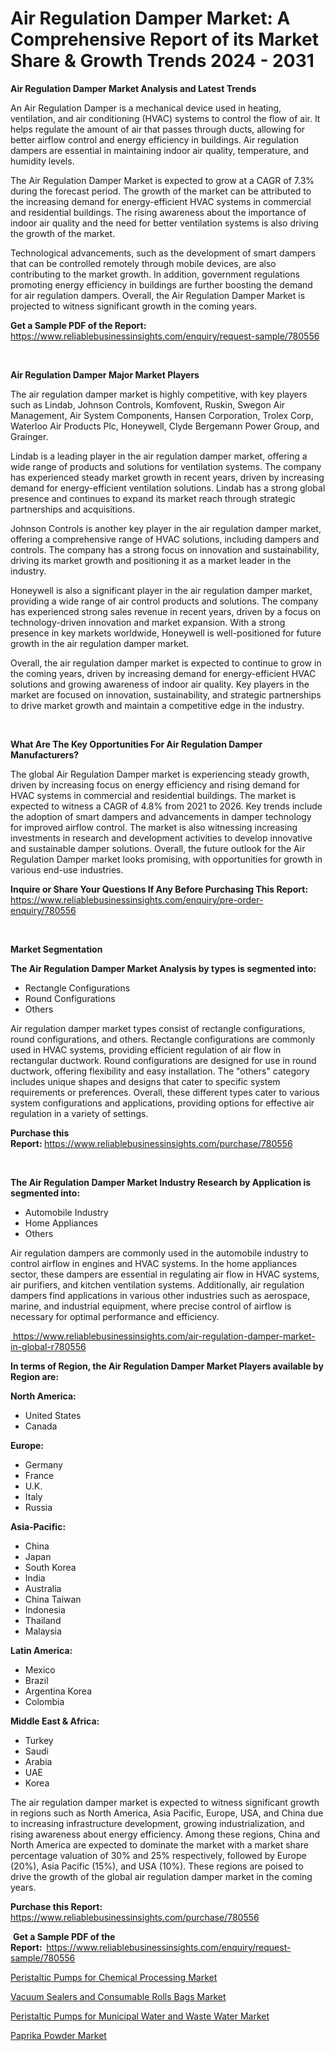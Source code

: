<p><h1>Air Regulation Damper Market: A Comprehensive Report of its Market Share & Growth Trends 2024 - 2031</h1></p><p><strong>Air Regulation Damper Market Analysis and Latest Trends</strong></p>
<p><p>An Air Regulation Damper is a mechanical device used in heating, ventilation, and air conditioning (HVAC) systems to control the flow of air. It helps regulate the amount of air that passes through ducts, allowing for better airflow control and energy efficiency in buildings. Air regulation dampers are essential in maintaining indoor air quality, temperature, and humidity levels.</p><p>The Air Regulation Damper Market is expected to grow at a CAGR of 7.3% during the forecast period. The growth of the market can be attributed to the increasing demand for energy-efficient HVAC systems in commercial and residential buildings. The rising awareness about the importance of indoor air quality and the need for better ventilation systems is also driving the growth of the market.</p><p>Technological advancements, such as the development of smart dampers that can be controlled remotely through mobile devices, are also contributing to the market growth. In addition, government regulations promoting energy efficiency in buildings are further boosting the demand for air regulation dampers. Overall, the Air Regulation Damper Market is projected to witness significant growth in the coming years.</p></p>
<p><strong>Get a Sample PDF of the Report:&nbsp;</strong> <a href="https://www.reliablebusinessinsights.com/enquiry/request-sample/780556">https://www.reliablebusinessinsights.com/enquiry/request-sample/780556</a></p>
<p>&nbsp;</p>
<p><strong>Air Regulation Damper Major Market Players</strong></p>
<p><p>The air regulation damper market is highly competitive, with key players such as Lindab, Johnson Controls, Komfovent, Ruskin, Swegon Air Management, Air System Components, Hansen Corporation, Trolex Corp, Waterloo Air Products Plc, Honeywell, Clyde Bergemann Power Group, and Grainger. </p><p>Lindab is a leading player in the air regulation damper market, offering a wide range of products and solutions for ventilation systems. The company has experienced steady market growth in recent years, driven by increasing demand for energy-efficient ventilation solutions. Lindab has a strong global presence and continues to expand its market reach through strategic partnerships and acquisitions.</p><p>Johnson Controls is another key player in the air regulation damper market, offering a comprehensive range of HVAC solutions, including dampers and controls. The company has a strong focus on innovation and sustainability, driving its market growth and positioning it as a market leader in the industry.</p><p>Honeywell is also a significant player in the air regulation damper market, providing a wide range of air control products and solutions. The company has experienced strong sales revenue in recent years, driven by a focus on technology-driven innovation and market expansion. With a strong presence in key markets worldwide, Honeywell is well-positioned for future growth in the air regulation damper market.</p><p>Overall, the air regulation damper market is expected to continue to grow in the coming years, driven by increasing demand for energy-efficient HVAC solutions and growing awareness of indoor air quality. Key players in the market are focused on innovation, sustainability, and strategic partnerships to drive market growth and maintain a competitive edge in the industry.</p></p>
<p>&nbsp;</p>
<p><strong>What Are The Key Opportunities For Air Regulation Damper Manufacturers?</strong></p>
<p><p>The global Air Regulation Damper market is experiencing steady growth, driven by increasing focus on energy efficiency and rising demand for HVAC systems in commercial and residential buildings. The market is expected to witness a CAGR of 4.8% from 2021 to 2026. Key trends include the adoption of smart dampers and advancements in damper technology for improved airflow control. The market is also witnessing increasing investments in research and development activities to develop innovative and sustainable damper solutions. Overall, the future outlook for the Air Regulation Damper market looks promising, with opportunities for growth in various end-use industries.</p></p>
<p><strong>Inquire or Share Your Questions If Any Before Purchasing This Report:</strong> <a href="https://www.reliablebusinessinsights.com/enquiry/pre-order-enquiry/780556">https://www.reliablebusinessinsights.com/enquiry/pre-order-enquiry/780556</a></p>
<p>&nbsp;</p>
<p><strong>Market Segmentation</strong></p>
<p><strong>The Air Regulation Damper Market Analysis by types is segmented into:</strong></p>
<p><ul><li>Rectangle Configurations</li><li>Round Configurations</li><li>Others</li></ul></p>
<p><p>Air regulation damper market types consist of rectangle configurations, round configurations, and others. Rectangle configurations are commonly used in HVAC systems, providing efficient regulation of air flow in rectangular ductwork. Round configurations are designed for use in round ductwork, offering flexibility and easy installation. The "others" category includes unique shapes and designs that cater to specific system requirements or preferences. Overall, these different types cater to various system configurations and applications, providing options for effective air regulation in a variety of settings.</p></p>
<p><strong>Purchase this Report:&nbsp;</strong><a href="https://www.reliablebusinessinsights.com/purchase/780556">https://www.reliablebusinessinsights.com/purchase/780556</a></p>
<p>&nbsp;</p>
<p><strong>The Air Regulation Damper Market Industry Research by Application is segmented into:</strong></p>
<p><ul><li>Automobile Industry</li><li>Home Appliances</li><li>Others</li></ul></p>
<p><p>Air regulation dampers are commonly used in the automobile industry to control airflow in engines and HVAC systems. In the home appliances sector, these dampers are essential in regulating air flow in HVAC systems, air purifiers, and kitchen ventilation systems. Additionally, air regulation dampers find applications in various other industries such as aerospace, marine, and industrial equipment, where precise control of airflow is necessary for optimal performance and efficiency.</p></p>
<p><a href="https://www.reliablebusinessinsights.com/air-regulation-damper-market-in-global-r780556">&nbsp;https://www.reliablebusinessinsights.com/air-regulation-damper-market-in-global-r780556</a></p>
<p><strong>In terms of Region, the Air Regulation Damper Market Players available by Region are:</strong></p>
<p>
    <p> <strong> North America: </strong>
        <ul>
            <li>United States</li>
            <li>Canada</li>
        </ul>
        </p> 
    <p> <strong> Europe: </strong>
        <ul>
            <li>Germany</li>
            <li>France</li>
            <li>U.K.</li>
            <li>Italy</li>
            <li>Russia</li>
        </ul>
        </p> 
    <p> <strong> Asia-Pacific: </strong>
        <ul>
            <li>China</li>
            <li>Japan</li>
            <li>South Korea</li>
            <li>India</li>
            <li>Australia</li>
            <li>China Taiwan</li>
            <li>Indonesia</li>
            <li>Thailand</li>
            <li>Malaysia</li>
        </ul>
        </p> 
    <p> <strong> Latin America: </strong>
        <ul>
            <li>Mexico</li>
            <li>Brazil</li>
            <li>Argentina Korea</li>
            <li>Colombia</li>
        </ul>
        </p> 
    <p> <strong> Middle East & Africa: </strong>
        <ul>
            <li>Turkey</li>
            <li>Saudi</li>
            <li>Arabia</li>
            <li>UAE</li>
            <li>Korea</li>
        </ul>
    </p>
    </p>
<p><p>The air regulation damper market is expected to witness significant growth in regions such as North America, Asia Pacific, Europe, USA, and China due to increasing infrastructure development, growing industrialization, and rising awareness about energy efficiency. Among these regions, China and North America are expected to dominate the market with a market share percentage valuation of 30% and 25% respectively, followed by Europe (20%), Asia Pacific (15%), and USA (10%). These regions are poised to drive the growth of the global air regulation damper market in the coming years.</p></p>
<p><strong>Purchase this Report: </strong><a href="https://www.reliablebusinessinsights.com/purchase/780556">https://www.reliablebusinessinsights.com/purchase/780556</a></p>
<p>&nbsp;<strong>Get a Sample PDF of the Report:&nbsp;&nbsp;</strong><a href="https://www.reliablebusinessinsights.com/enquiry/request-sample/780556">https://www.reliablebusinessinsights.com/enquiry/request-sample/780556</a></p>
<p><strong></strong></p>
<p><p><a href="https://github.com/wrwgzwbr35/Market-Research-Report-List-1/blob/main/peristaltic-pumps-for-chemical-processing-market.md">Peristaltic Pumps for Chemical Processing Market</a></p><p><a href="https://medium.com/@jewelmohr25/strategic-insights-into-global-vacuum-sealers-and-consumable-rolls-bags-market-trends-2024-ca61e8bb0f6c">Vacuum Sealers and Consumable Rolls Bags Market</a></p><p><a href="https://github.com/sifatuddin25/Market-Research-Report-List-1/blob/main/peristaltic-pumps-for-municipal-water-and-waste-water-market.md">Peristaltic Pumps for Municipal Water and Waste Water Market</a></p><p><a href="https://medium.com/@madw10245644/paprika-powder-market-outlook-complete-industry-analysis-2024-to-2031-1497416aa457">Paprika Powder Market</a></p></p>
